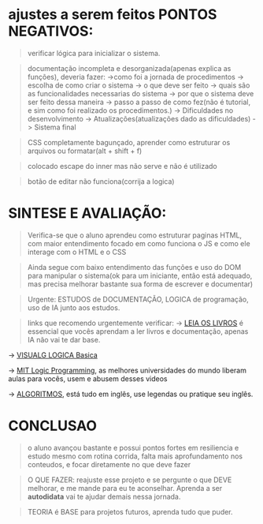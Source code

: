 # ajustes a serem feitos PONTOS NEGATIVOS:
> verificar lógica para inicializar o sistema. 

> documentação incompleta e desorganizada(apenas explica as funções), deveria fazer:
    ->como foi a jornada de procedimentos
    -> escolha de como criar o sistema
    -> o que deve ser feito
    -> quais são as funcionalidades necessarias do sistema
    -> por que o sistema deve ser feito dessa maneira
    -> passo a passo de como fez(não é tutorial, e sim como foi realizado os procedimentos.) 
    -> Dificuldades no desenvolvimento
    -> Atualizações(atualizações dado as dificuldades)
    -> Sistema final

> CSS completamente bagunçado, aprender como estruturar os arquivos ou formatar(alt + shift + f)

> colocado escape do inner mas não serve e não é utilizado

> botão de editar não funciona(corrija a logica)


# SINTESE E AVALIAÇÃO:

> Verifica-se que o aluno aprendeu como estruturar paginas HTML, com maior entendimento focado em como funciona o JS e como ele interage com o HTML e o CSS

> Ainda segue com baixo entendimento das funções e uso do DOM para manipular o sistema(ok para um iniciante, então está adequado, mas precisa melhorar bastante sua forma de escrever e documentar)

> Urgente: ESTUDOS de DOCUMENTAÇÃO, LOGICA de programação, uso de IA junto aos estudos.

> links que recomendo urgentemente verificar:
 -> [LEIA OS LIVROS](https://drive.google.com/drive/folders/1kMA_BTfdB7-eSZZglduOw-UftfWh_8lI?hl=pt-br) é essencial que vocês aprendam a ler livros e documentação, apenas IA não vai te dar base.

 -> [VISUALG LOGICA Basica](https://drive.google.com/drive/folders/1csLGiELVL4cnwAfTiA3qMcWDtlKbQQSZ?hl=pt-br)

 -> [MIT Logic Programming](https://www.youtube.com/watch?v=rCqMiPk1BJE&pp=ygUYTE9HSUMgT0YgUFJPR1JBTU1JTkcgTUlU), as melhores universidades do mundo liberam aulas para vocês, usem e abusem desses videos
 
 -> [ALGORITMOS](https://www.youtube.com/watch?v=2NMtS1ecb3o&list=PLUl4u3cNGP63EdVPNLG3ToM6LaEUuStEY), está tudo em inglês, use legendas ou pratique seu inglês. 


# CONCLUSAO

> o aluno avançou bastante e possui pontos fortes em resiliencia e estudo mesmo com rotina corrida, falta mais aprofundamento nos conteudos, e focar diretamente no que deve fazer

> O QUE FAZER: reajuste esse projeto e se pergunte o que DEVE melhorar, e me mande para eu te aconselhar. Aprenda a ser **autodidata** vai te ajudar demais nessa jornada. 

> TEORIA é BASE para projetos futuros, aprenda tudo que puder.